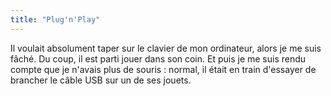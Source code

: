 ```yaml
---
title: "Plug'n'Play"
---
```


Il voulait absolument taper sur le clavier de mon ordinateur, alors je me suis fâché. Du coup, il est parti jouer dans son coin. Et puis je me suis rendu compte que je n'avais plus de souris : normal, il était en train d'essayer de brancher le câble USB sur un de ses jouets.
